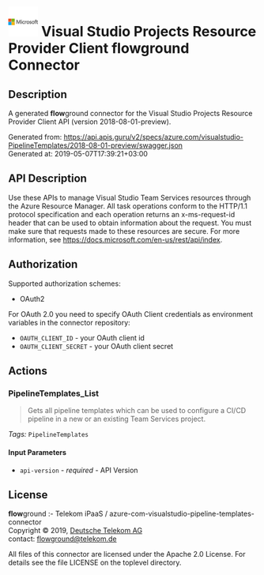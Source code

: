 # ![LOGO](logo.png) Visual Studio Projects Resource Provider Client **flow**ground Connector

## Description

A generated **flow**ground connector for the Visual Studio Projects Resource Provider Client API (version 2018-08-01-preview).

Generated from: https://api.apis.guru/v2/specs/azure.com/visualstudio-PipelineTemplates/2018-08-01-preview/swagger.json<br/>
Generated at: 2019-05-07T17:39:21+03:00

## API Description

Use these APIs to manage Visual Studio Team Services resources through the Azure Resource Manager. All task operations conform to the HTTP/1.1 protocol specification and each operation returns an x-ms-request-id header that can be used to obtain information about the request. You must make sure that requests made to these resources are secure. For more information, see https://docs.microsoft.com/en-us/rest/api/index.

## Authorization

Supported authorization schemes:
- OAuth2

For OAuth 2.0 you need to specify OAuth Client credentials as environment variables in the connector repository:
* `OAUTH_CLIENT_ID` - your OAuth client id
* `OAUTH_CLIENT_SECRET` - your OAuth client secret

## Actions

### PipelineTemplates_List

> Gets all pipeline templates which can be used to configure a CI/CD pipeline in a new or an existing Team Services project.

*Tags:* `PipelineTemplates`

#### Input Parameters
* `api-version` - _required_ - API Version

## License

**flow**ground :- Telekom iPaaS / azure-com-visualstudio-pipeline-templates-connector<br/>
Copyright © 2019, [Deutsche Telekom AG](https://www.telekom.de)<br/>
contact: flowground@telekom.de

All files of this connector are licensed under the Apache 2.0 License. For details
see the file LICENSE on the toplevel directory.
